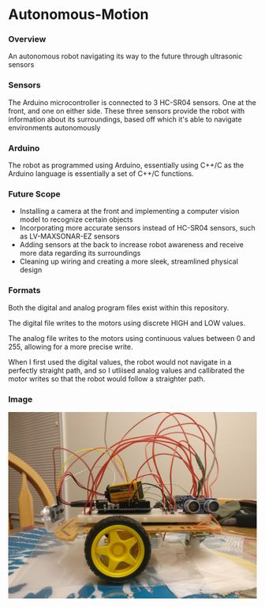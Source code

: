 # Autonomous-Motion
### Overview
An autonomous robot navigating its way to the future through ultrasonic sensors

### Sensors
The Arduino microcontroller is connected to 3 HC-SR04 sensors. One at the front, and one on either side. These three sensors provide the robot with information about its surroundings, based off which it's able to navigate environments autonomously

### Arduino
The robot as programmed using Arduino, essentially using C++/C as the Arduino language is essentially a set of C++/C functions.


### Future Scope
* Installing a camera at the front and implementing a computer vision model to recognize certain objects
* Incorporating more accurate sensors instead of HC-SR04 sensors, such as LV-MAXSONAR-EZ sensors
* Adding sensors at the back to increase robot awareness and receive more data regarding its surroundings
* Cleaning up wiring and creating a more sleek, streamlined physical design

### Formats
Both the digital and analog program files exist within this repository. 

The digital file writes to the motors using discrete HIGH and LOW values. 

The analog file writes to the motors using continuous values between 0 and 255, allowing for a more precise write. 

When I first used the digital values, the robot would not navigate in a perfectly straight path, and so I utliised analog values and callibrated the motor writes so that the robot would follow a straighter path.

### Image
![Robot](/Images/robot.jpg)
